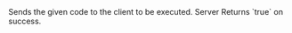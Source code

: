 <function name="SendLua" parent="CBaseClient" type="classfunc">
	<description>
		Sends the given code to the client to be executed.
		<added version="0.7"></added>
	</description>
	<realm>Server</realm>
	<args>
		<arg name="code" type="string"></arg>
	</args>
	<rets>
		<ret name="success" type="boolean">Returns `true` on success.</ret>
	</rets>
</function>